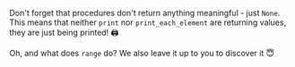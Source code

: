 Don't forget that procedures don't return anything meaningful - just `None`. This means that neither `print` nor `print_each_element` are returning values, they are just being printed! 🖨️

Oh, and what does `range` do? We also leave it up to you to discover it :innocent:
